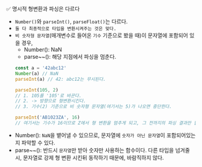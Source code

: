 ✅ 명시적 형변환과 파싱은 다르다
* `Number()`와 `parseInt()`, `parseFloat()`는 다르다.
* `둘 다 최종적으로 타입을 변환시켜주는 것은 맞다.`
* `비 숫자형 문자열`(매개변수로 들어온 `기수` 기준으로 봤을 때)이 문자열에 포함되어 있을 경우,
  * Number(): NaN
  * parse~~(): 해당 지점에서 파싱을 멈춘다.
  ```javascript
  const a = '42abc12'
  Number(a) // NaN
  parseInt(a) // 42: abc12는 무시된다.
  ```
  ```javascript
  parseInt(105, 2)
  // 1. 105를 '105'로 바꾼다.
  // 2. -> 방향으로 형변환시킨다.
  // 3. 기수(2) 기준으로 비 숫자형 문자열(여기서는 5)가 나오면 중단한다.

  parseInt('AB1023ZA', 16)
  // 여기서는 기수가 16이므로 Z에서 형 변환을 멈추게 되고, 그 전까지의 파싱 결과만 합산해서 반환된다.
  ```
* Number(): `NaN`을 뱉어낼 수 있으므로, 문자열에 `숫자가 아닌 문자열`이 포함되어있는지 파악할 수 있다.
* parse~~(): 반드시 `문자열`만 받아 숫자만 사용하는 함수이다. 다른 타입을 넘겨줄 시, 문자열로 강제 형 변환 시킨뒤 동작하기 때문에, 바람직하지 않다.